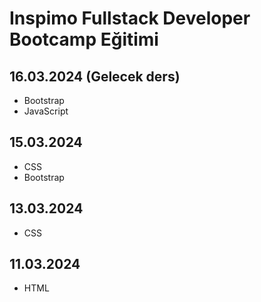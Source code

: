 # Inspimo Fullstack Developer Bootcamp Eğitimi

## 16.03.2024 (Gelecek ders)
- Bootstrap
- JavaScript

## 15.03.2024
- CSS
- Bootstrap

## 13.03.2024
- CSS

## 11.03.2024
- HTML